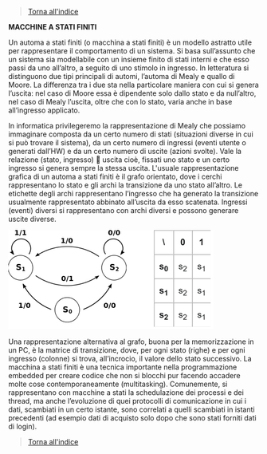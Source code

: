 >[Torna all'indice](indexstatifiniti.md)

**MACCHINE A STATI FINITI**

Un automa a stati finiti (o macchina a stati finiti) è un modello astratto utile per rappresentare il comportamento di un sistema. 
Si basa sull’assunto che un sistema sia modellabile con un insieme finito di stati interni e che esso passi da uno all’altro, a seguito di uno stimolo in ingresso. In letteratura si distinguono due tipi principali di automi, l’automa di Mealy e quallo di Moore. La differenza tra i due sta nella particolare maniera con cui si genera l’uscita: nel caso di Moore essa è dipendente solo dallo stato e da null’altro, nel caso di Mealy l’uscita, oltre che con lo stato, varia anche in base all’ingresso applicato.

In informatica privilegeremo la rappresentazione di Mealy che possiamo immaginare composta da un certo numero di stati (situazioni diverse in cui si può trovare il sistema), da un certo numero di ingressi (eventi utente o generati dall’HW) e da un certo numero di uscite (azioni svolte). 
Vale la relazione (stato, ingresso)  uscita cioè, fissati uno stato e un certo ingresso si genera sempre la stessa uscita.
L'usuale rappresentazione grafica di un automa a stati finiti è il grafo orientato, dove i cerchi rappresentano lo stato e gli archi la transizione da uno stato all’altro. Le etichette degli archi rappresentano l’ingresso che ha generato la transizione usualmente rappresentato abbinato all’uscita da esso scatenata. Ingressi (eventi) diversi si rappresentano con archi diversi e possono generare uscite diverse.

![statemachine](statemachine.png)                      

Una rappresentazione alternativa al grafo, buona per la memorizzazione in un PC, è la matrice di transizione, dove, per ogni stato (righe) e per ogni ingresso (colonne) si trova, all’incrocio, il valore dello stato successivo.
La macchina a stati finiti è una tecnica importante nella programmazione embedded per creare codice che non si blocchi pur facendo accadere molte cose contemporaneamente (multitasking). Comunemente, si rappresentano con macchine a stati la schedulazione dei processi e dei thread, ma anche l’evoluzione di quei protocolli di comunicazione in cui i dati, scambiati in un certo istante, sono correlati a quelli scambiati in istanti precedenti (ad esempio dati di acquisto solo dopo che sono stati forniti dati di login).
>[Torna all'indice](indexstatifiniti.md)
